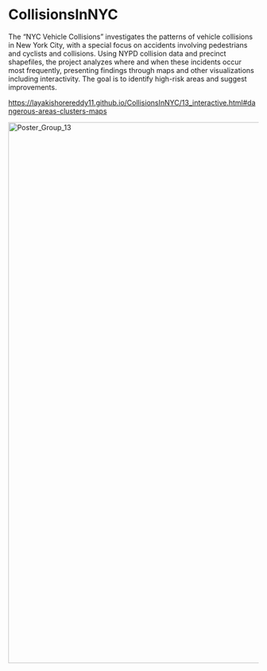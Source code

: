 # CollisionsInNYC

The “NYC Vehicle Collisions” investigates the patterns of vehicle collisions in New York City, with a special focus on accidents involving pedestrians and cyclists and collisions. Using NYPD collision data and precinct shapefiles, the project analyzes where and when these incidents occur most frequently, presenting findings through maps and other visualizations including interactivity. The goal is to identify high-risk areas and suggest improvements. 

https://layakishorereddy11.github.io/CollisionsInNYC/13_interactive.html#dangerous-areas-clusters-maps

<img width="1090" alt="Poster_Group_13" src="https://github.com/user-attachments/assets/3faa7435-7a93-44ab-9707-d33a22b7b010">



